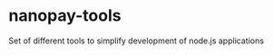 nanopay-tools
=============

Set of different tools to simplify development of node.js applications
